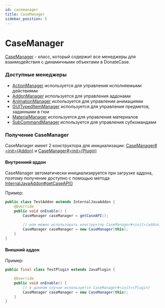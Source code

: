 ```yaml
---
id: casemanager
title: CaseManager
sidebar_position: 5
---
```


# CaseManager
[CaseManager](https://repo.jodexindustries.xyz/javadoc/releases/com/jodexindustries/donatecase/DonateCaseAPI/2.2.5.6/raw/com/jodexindustries/donatecase/api/CaseManager.html) -
класс, который содержит все менеджеры для взаимодействия с динамичными объектами в DonateCase.

### Доступные менеджеры
- [ActionManager](https://repo.jodexindustries.xyz/javadoc/releases/com/jodexindustries/donatecase/DonateCaseAPI/2.2.5.6/raw/com/jodexindustries/donatecase/api/ActionManager.html)
используется для управления исполняемыми действиями
- [AddonManager](https://repo.jodexindustries.xyz/javadoc/releases/com/jodexindustries/donatecase/DonateCaseAPI/2.2.5.6/raw/com/jodexindustries/donatecase/api/AddonManager.html)
используется для управления аддонами
- [AnimationManager](https://repo.jodexindustries.xyz/javadoc/releases/com/jodexindustries/donatecase/DonateCaseAPI/2.2.5.6/raw/com/jodexindustries/donatecase/api/AnimationManager.html)
используется для управления анимациями
- [GUITypedItemManager](https://repo.jodexindustries.xyz/javadoc/releases/com/jodexindustries/donatecase/DonateCaseAPI/2.2.5.6/raw/com/jodexindustries/donatecase/api/GUITypedItemManager.html)
используется для управления предметов, заданными в гюи
- [MaterialManager](https://repo.jodexindustries.xyz/javadoc/releases/com/jodexindustries/donatecase/DonateCaseAPI/2.2.5.6/raw/com/jodexindustries/donatecase/api/MaterialManager.html)
используется для управления материалов
- [SubCommandManager](https://repo.jodexindustries.xyz/javadoc/releases/com/jodexindustries/donatecase/DonateCaseAPI/2.2.5.6/raw/com/jodexindustries/donatecase/api/SubCommandManager.html)
используется для управления субкомандами

### Получение CaseManager

CaseManager имеет 2 конструктора для инициализации: [CaseManager#\<init>(Addon)](https://repo.jodexindustries.xyz/javadoc/releases/com/jodexindustries/donatecase/DonateCaseAPI/2.2.5.6/raw/com/jodexindustries/donatecase/api/CaseManager.html#%3Cinit%3E(com.jodexindustries.donatecase.api.addon.Addon)) и [CaseManager#\<init>(Plugin)](https://repo.jodexindustries.xyz/javadoc/releases/com/jodexindustries/donatecase/DonateCaseAPI/2.2.5.6/raw/com/jodexindustries/donatecase/api/CaseManager.html#%3Cinit%3E(org.bukkit.plugin.Plugin))

#### Внутренний аддон
CaseManager автоматически инициализируется при загрузке аддона, поэтому получение доступно
с помощью метода [InternalJavaAddon#getCaseAPI()](https://repo.jodexindustries.xyz/javadoc/releases/com/jodexindustries/donatecase/DonateCaseAPI/2.2.5.6/raw/com/jodexindustries/donatecase/api/addon/internal/InternalJavaAddon.html#getCaseAPI())

Пример:
```java
public class TestAddon extends InternalJavaAddon {
    @Override
    public void onEnable() {
        CaseManager caseManager = getCaseAPI();
        
        // или можно использовать конструктор CaseManager#<init>(addon)
        CaseManager caseManager = new CaseManager(this);
    }
}
```
#### Внешний аддон

Пример:
```java
public final class TestPlugin extends JavaPlugin {

    @Override
    public void onEnable() {
        // в данном случае используется CaseManager#<init>(Plugin)
        CaseManager caseManager = new CaseManager(this);
    }
}

```